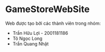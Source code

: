 # GameStoreWebSite
Web được tạo bởi các thành viên trong nhóm:
- Trần Hữu Lợi - 2001181186
- Tô Ngọc Long
- Trần Quang Nhật
